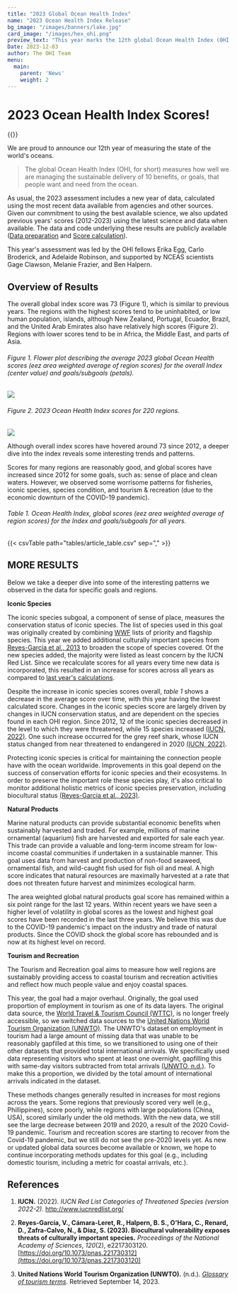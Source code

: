 ```yaml
---
title: "2023 Global Ocean Health Index"
name: "2023 Ocean Health Index Release"
bg_image: "/images/banners/lake.jpg"
card_image: "/images/hex_ohi.png"
preview_text: "This year marks the 12th global Ocean Health Index (OHI, for short) assessment measuring the sustainable delivery of 10 benefits, or goals, that people want and need from the ocean. The ..."
Date: 2023-12-03
author: The OHI Team 
menu:
  main: 
    parent: 'News'
    weight: 2
---
```


# 2023 Ocean Health Index Scores!

{{<newsHead>}}

We are proud to announce our 12th year of measuring the state of the world's oceans.

> The global Ocean Health Index (OHI, for short) measures how well we are managing the sustainable delivery of 10 benefits, or goals, that people want and need from the ocean.

As usual, the 2023 assessment includes a new year of data, calculated using the most recent data available from agencies and other sources. Given our commitment to using the best available science, we also updated previous years' scores (2012-2023) using the latest science and data when available. The data and code underlying these results are publicly available ([Data preparation](https://github.com/OHI-Science/ohiprep_v2023) and [Score calculation](https://github.com/OHI-Science/ohi-global/releases)).

This year's assessment was led by the OHI fellows Erika Egg, Carlo Broderick, and Adelaide Robinson, and supported by NCEAS scientists Gage Clawson, Melanie Frazier, and Ben Halpern.

## Overview of Results

The overall global index score was 73 (Figure 1), which is similar to previous years. The regions with the highest scores tend to be uninhabited, or low human population, islands, although New Zealand, Portugal, Ecuador, Brazil, and the United Arab Emirates also have relatively high scores (Figure 2). Regions with lower scores tend to be in Africa, the Middle East, and parts of Asia.

###### Figure 1. Flower plot describing the average 2023 global Ocean Health scores (eez area weighted average of region scores) for the overall Index (center value) and goals/subgoals (petals).

![](/images/flower_GlobalAverage2023.png)

###### Figure 2. 2023 Ocean Health Index scores for 220 regions.

![](/images/infographs/global_map_Index_2023_mol.png)

Although overall index scores have hovered around 73 since 2012, a deeper dive into the index reveals some interesting trends and patterns.

Scores for many regions are reasonably good, and global scores have increased since 2012 for some goals, such as: sense of place and clean waters. However, we observed some worrisome patterns for fisheries, iconic species, species condition, and tourism & recreation (due to the economic downturn of the COVID-19 pandemic).

###### Table 1. Ocean Health Index, global scores (eez area weighted average of region scores) for the Index and goals/subgoals for all years.

{{< csvTable path="tables/article_table.csv" sep="," >}}

## MORE RESULTS

Below we take a deeper dive into some of the interesting patterns we observed in the data for specific goals and regions.

**Iconic Species**

The iconic species subgoal, a component of sense of place, measures the conservation status of iconic species. The list of species used in this goal was originally created by combining [WWF](https://wwf.panda.org) lists of priority and flagship species. This year we added additional culturally important species from [Reyes-García et al., 2013](https://www.pnas.org/doi/10.1073/pnas.2217303120) to broaden the scope of species covered. Of the new species added, the majority were listed as least concern by the IUCN Red List. Since we recalculate scores for all years every time new data is incorporated, this resulted in an increase for scores across all years as compared to [last year's calculations](https://oceanhealthindex.org/news/2022-scores/).

Despite the increase in iconic species scores overall, *table 1* shows a decrease in the average score over time, with this year having the lowest calculated score. Changes in the iconic species score are largely driven by changes in IUCN conservation status, and are dependent on the species found in each OHI region. Since 2012, 12 of the iconic species decreased in the level to which they were threatened, while 15 species increased [(IUCN, 2022)](http://www.iucnredlist.org/). One such increase occurred for the grey reef shark, whose IUCN status changed from near threatened to endangered in 2020 [(IUCN, 2022)](http://www.iucnredlist.org/).

Protecting iconic species is critical for maintaining the connection people have with the ocean worldwide. Improvements in this goal depend on the success of conservation efforts for iconic species and their ecosystems. In order to preserve the important role these species play, it's also critical to monitor additional holistic metrics of iconic species preservation, including biocultural status [(Reyes-García et al., 2023)](https://www.pnas.org/doi/10.1073/pnas.2217303120).

**Natural Products**

Marine natural products can provide substantial economic benefits when sustainably harvested and traded. For example, millions of marine ornamental (aquarium) fish are harvested and exported for sale each year. This trade can provide a valuable and long-term income stream for low-income coastal communities if undertaken in a sustainable manner. This goal uses data from harvest and production of non-food seaweed, ornamental fish, and wild-caught fish used for fish oil and meal. A high score indicates that natural resources are maximally harvested at a rate that does not threaten future harvest and minimizes ecological harm.

The area weighted global natural products goal score has remained within a six point range for the last 12 years. Within recent years we have seen a higher level of volatility in global scores as the lowest and highest goal scores have been recorded in the last three years. We believe this was due to the COVID-19 pandemic's impact on the industry and trade of natural products. Since the COVID shock the global score has rebounded and is now at its highest level on record.

**Tourism and Recreation**

The Tourism and Recreation goal aims to measure how well regions are sustainably providing access to coastal tourism and recreation activities and reflect how much people value and enjoy coastal spaces.

This year, the goal had a major overhaul. Originally, the goal used proportion of employment in tourism as one of its data layers. The original data source, the [World Travel & Tourism Council (WTTC)](https://wttc.org), is no longer freely accessible, so we switched data sources to the [United Nations World Tourism Organization (UNWTO)](https://www.unwto.org/tourism-statistics/key-tourism-statistics). The UNWTO's dataset on employment in tourism had a large amount of missing data that was unable to be reasonably gapfilled at this time, so we transitioned to using one of their other datasets that provided total international arrivals. We specifically used data representing visitors who spent at least one overnight, gapfilling this with same-day visitors subtracted from total arrivals [(UNWTO, n.d.)](https://www.unwto.org/glossary-tourism-terms). To make this a proportion, we divided by the total amount of international arrivals indicated in the dataset. 

These methods changes generally resulted in increases for most regions across the years. Some regions that previously scored very well (e.g., Phillippines), score poorly, while regions with large populations (China, USA), scored similarly under the old methods. With the new data, we still see the large decrease between 2019 and 2020, a result of the 2020 Covid-19 pandemic. Tourism and recreation scores are starting to recover from the Covid-19 pandemic, but we still do not see the pre-2020 levels yet. As new or updated global data sources become available or known, we hope to continue incorporating methods updates for this goal (e.g., including domestic tourism, including a metric for coastal arrivals, etc.).


## References

1.  **IUCN.** (2022). *IUCN Red List Categories of Threatened Species (version 2022-2)*. <http://www.iucnredlist.org/>

2.  **Reyes-García, V., Cámara-Leret, R., Halpern, B. S., O'Hara, C., Renard, D., Zafra-Calvo, N., & Díaz, S. (2023). Biocultural vulnerability exposes threats of culturally important species.** *Proceedings of the National Academy of Sciences*, *120*(2), e2217303120. [https://doi.org/10.1073/pnas.221730312](https://doi.org/10.1073/pnas.2217303120)

3.  **United Nations World Tourism Organization (UNWTO).** (n.d.). [*Glossary of tourism terms*](https://www.unwto.org/glossary-tourism-terms). Retrieved September 14, 2023.
